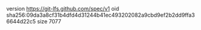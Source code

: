 version https://git-lfs.github.com/spec/v1
oid sha256:09da3a8cf31b4dfd4d31244b41ec493202082a9cbd9ef2b2dd9ffa36644d22c5
size 7077
